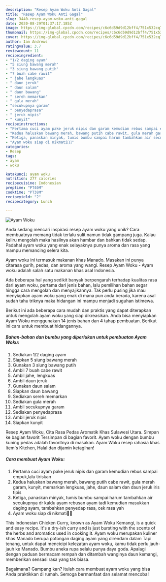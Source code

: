 ```yaml
---
description: "Resep Ayam Woku Anti Gagal"
title: "Resep Ayam Woku Anti Gagal"
slug: 3440-resep-ayam-woku-anti-gagal
date: 2020-08-29T01:37:17.185Z
image: https://img-global.cpcdn.com/recipes/c6c6d59d9d12bff4/751x532cq70/ayam-woku-foto-resep-utama.jpg
thumbnail: https://img-global.cpcdn.com/recipes/c6c6d59d9d12bff4/751x532cq70/ayam-woku-foto-resep-utama.jpg
cover: https://img-global.cpcdn.com/recipes/c6c6d59d9d12bff4/751x532cq70/ayam-woku-foto-resep-utama.jpg
author: Ian Andrews
ratingvalue: 3.7
reviewcount: 11
recipeingredient:
- "1/2 daging ayam"
- "5 siung bawang merah"
- "3 siung bawang putih"
- "7 buah cabe rawit"
- " jahe lengkuas"
- " daun jeruk"
- " daun salam"
- " daun bawang"
- " sereh memarkan"
- " gula merah"
- "secukupnya garam"
- " penyedaprasa"
- " jeruk nipis"
- " kunyit"
recipeinstructions:
- "Pertama cuci ayam pake jeruk nipis dan garam kemudian rebus sampai empuk,lalu tiriskan"
- "Kedua haluskan bawang merah, bawang putih cabe rawit, gula merah garam, kunyit, memarkan lengkuas, jahe, daun salam dan daun jeruk iris tipis"
- "Ketiga, panaskan minyak, tumis bumbu sampai harum tambahkan air secukupnya dr kaldu ayam rebusan ayam tadi kemudian masukkan daging ayam, tambahkan penyedap rasa, cek rasa yah"
- "Ayam woku siap di nikmati👏🤗"
categories:
- Resep
tags:
- ayam
- woku

katakunci: ayam woku 
nutrition: 277 calories
recipecuisine: Indonesian
preptime: "PT40M"
cooktime: "PT38M"
recipeyield: "2"
recipecategory: Lunch

---
```



![Ayam Woku](https://img-global.cpcdn.com/recipes/c6c6d59d9d12bff4/751x532cq70/ayam-woku-foto-resep-utama.jpg)

Anda sedang mencari inspirasi resep ayam woku yang unik? Cara membuatnya memang tidak terlalu sulit namun tidak gampang juga. Kalau keliru mengolah maka hasilnya akan hambar dan bahkan tidak sedap. Padahal ayam woku yang enak selayaknya punya aroma dan rasa yang mampu memancing selera kita.

Ayam woku ini termasuk makanan khas Manado. Masakan ini punya citarasa gurih, pedas, dan aroma yang wangi. Resep Ayam Woku - Ayam woku adalah salah satu makanan khas asal Indonesia.

Ada beberapa hal yang sedikit banyak berpengaruh terhadap kualitas rasa dari ayam woku, pertama dari jenis bahan, lalu pemilihan bahan segar hingga cara mengolah dan menyajikannya. Tak perlu pusing jika mau menyiapkan ayam woku yang enak di mana pun anda berada, karena asal sudah tahu triknya maka hidangan ini mampu menjadi suguhan istimewa.


Berikut ini ada beberapa cara mudah dan praktis yang dapat diterapkan untuk mengolah ayam woku yang siap dikreasikan. Anda bisa menyiapkan Ayam Woku menggunakan 14 jenis bahan dan 4 tahap pembuatan. Berikut ini cara untuk membuat hidangannya.

<!--inarticleads1-->

##### Bahan-bahan dan bumbu yang diperlukan untuk pembuatan Ayam Woku:

1. Sediakan 1/2 daging ayam
1. Siapkan 5 siung bawang merah
1. Gunakan 3 siung bawang putih
1. Ambil 7 buah cabe rawit
1. Ambil  jahe, lengkuas
1. Ambil  daun jeruk
1. Gunakan  daun salam
1. Siapkan  daun bawang
1. Sediakan  sereh memarkan
1. Sediakan  gula merah
1. Ambil secukupnya garam
1. Sediakan  penyedaprasa
1. Ambil  jeruk nipis
1. Siapkan  kunyit


Resep Ayam Woku, Cita Rasa Pedas Aromatik Khas Sulawesi Utara. Simpan ke bagian favorit Tersimpan di bagian favorit. Ayam woku dengan bumbu kuning pedas adalah favoritnya di masakan. Ayam Woku resep rahasia khas Item&#39;s Kitchen, Halal dan dijamin ketagihan! 

<!--inarticleads2-->

##### Cara membuat Ayam Woku:

1. Pertama cuci ayam pake jeruk nipis dan garam kemudian rebus sampai empuk,lalu tiriskan
1. Kedua haluskan bawang merah, bawang putih cabe rawit, gula merah garam, kunyit, memarkan lengkuas, jahe, daun salam dan daun jeruk iris tipis
1. Ketiga, panaskan minyak, tumis bumbu sampai harum tambahkan air secukupnya dr kaldu ayam rebusan ayam tadi kemudian masukkan daging ayam, tambahkan penyedap rasa, cek rasa yah
1. Ayam woku siap di nikmati👏🤗


This Indonesian Chicken Curry, known as Ayam Woku Kemangi, is a quick and easy recipe. It&#39;s a dry-ish curry and is just bursting with the scents of the herbs and aromatics used in cooking it. Ayam woku merupakan kuliner khas Manado berupa potongan daging ayam yang direndam dalam Tapi tenang, untuk dapat mencicipi kelezatan ayam woku, kamu tidak perlu jauh-jauh ke Manado. Bumbu aneka rupa selalu punya daya goda. Apalagi dengan paduan bermacam rempah dan ditambah wanginya daun kemangi, memberikan sensasi rasa yang tak biasa. 

Bagaimana? Gampang kan? Itulah cara membuat ayam woku yang bisa Anda praktikkan di rumah. Semoga bermanfaat dan selamat mencoba!
